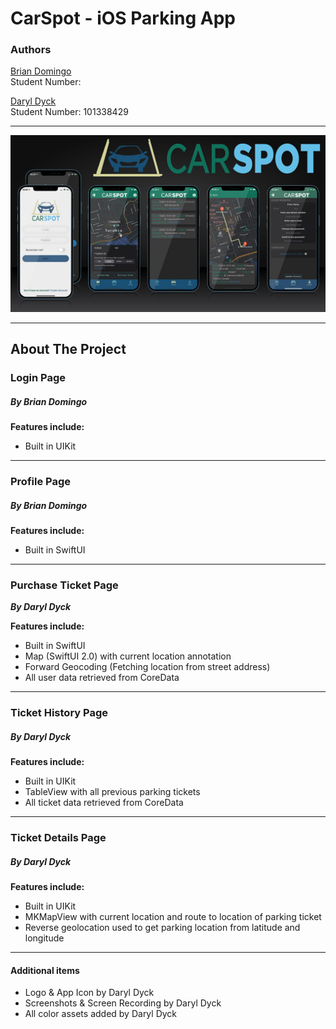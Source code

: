 # CarSpot - iOS Parking App

### Authors
[Brian Domingo](https://github.com/BrianJayD)\
Student Number: 

[Daryl Dyck](https://github.com/daryldyck/)\
Student Number: 101338429
___
![Screenshots](images/Screenshots.jpg)
___
## About The Project
### Login Page
##### By Brian Domingo

**Features include:**
- Built in UIKit
___
### Profile Page
##### By Brian Domingo

**Features include:**
- Built in SwiftUI
___
### Purchase Ticket Page
**_By Daryl Dyck_**

**Features include:**
- Built in SwiftUI
- Map (SwiftUI 2.0) with current location annotation
- Forward Geocoding (Fetching location from street address)
- All user data retrieved from CoreData
___
### Ticket History Page
##### By Daryl Dyck

**Features include:**
- Built in UIKit
- TableView with all previous parking tickets
- All ticket data retrieved from CoreData
___
### Ticket Details Page
##### By Daryl Dyck

**Features include:**
- Built in UIKit
- MKMapView with current location and route to location of parking ticket
- Reverse geolocation used to get parking location from latitude and longitude
___
#### Additional items
- Logo & App Icon by Daryl Dyck
- Screenshots & Screen Recording by Daryl Dyck
- All color assets added by Daryl Dyck
